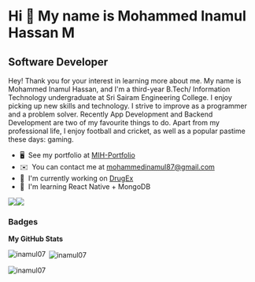 Hi 👋 My name is Mohammed Inamul Hassan M
=========================================

Software Developer
------------------

Hey! Thank you for your interest in learning more about me. My name is Mohammed Inamul Hassan, and I'm a third-year B.Tech/ Information Technology undergraduate at Sri Sairam Engineering College. I enjoy picking up new skills and technology. I strive to improve as a programmer and a problem solver. Recently App Development and Backend Development are two of my favourite things to do. Apart from my professional life, I enjoy football and cricket, as well as a popular pastime these days: gaming.

* 🖥️  See my portfolio at [MIH-Portfolio](http://mih-portfolio.netlify.app/)
* ✉️  You can contact me at [mohammedinamul87@gmail.com](mailto:mohammedinamul87@gmail.com)
* 🚀  I'm currently working on [DrugEx](http://github.com/Inamul07/DrugEx2.0)
* 🧠  I'm learning React Native + MongoDB

<a href="https://www.github.com/Inamul07" target="_blank" rel="noreferrer"><img
src="https://img.shields.io/github/followers/Inamul07?logo=github&style=for-the-badge&color=0891b2&labelColor=1c1917" /></a><a href="https://www.twitter.com/07_Inamul" target="_blank" rel="noreferrer"><img
src="https://img.shields.io/twitter/follow/07_Inamul?logo=twitter&style=for-the-badge&color=0891b2&labelColor=1c1917"
/></a>

### Badges

<b>My GitHub Stats</b>

<p><img align="left" src="https://github-readme-stats.vercel.app/api/top-langs?username=inamul07&show_icons=true&locale=en&layout=compact" alt="inamul07" /></p>

<p>&nbsp;<img align="center" src="https://github-readme-stats.vercel.app/api?username=inamul07&show_icons=true&locale=en" alt="inamul07" /></p>

<p><img align="center" src="https://github-readme-streak-stats.herokuapp.com/?user=inamul07&" alt="inamul07" /></p>



